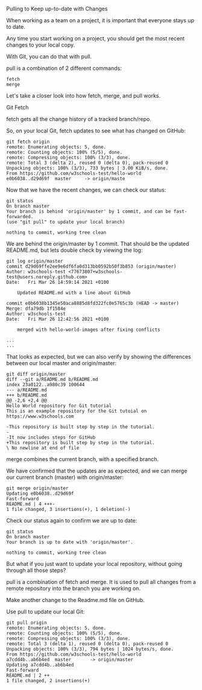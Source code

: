 Pulling to Keep up-to-date with Changes

When working as a team on a project, it is important that everyone stays up to date.

Any time you start working on a project, you should get the most recent changes to your local copy.

With Git, you can do that with pull.

pull is a combination of 2 different commands:

    fetch
    merge

Let's take a closer look into how fetch, merge, and pull works.

Git Fetch

fetch gets all the change history of a tracked branch/repo.

So, on your local Git, fetch updates to see what has changed on GitHub:

    git fetch origin
    remote: Enumerating objects: 5, done.
    remote: Counting objects: 100% (5/5), done.
    remote: Compressing objects: 100% (3/3), done.
    remote: Total 3 (delta 2), reused 0 (delta 0), pack-reused 0
    Unpacking objects: 100% (3/3), 733 bytes | 3.00 KiB/s, done.
    From https://github.com/w3schools-test/hello-world
    e0b6038..d29d69f  master     -> origin/maste

Now that we have the recent changes, we can check our status:

    git status
    On branch master
    Your branch is behind 'origin/master' by 1 commit, and can be fast-forwarded.
    (use "git pull" to update your local branch)

    nothing to commit, working tree clean

We are behind the origin/master by 1 commit. That should be the updated README.md, but lets double check by viewing the log:

    git log origin/master
    commit d29d69ffe2ee9e6df6fa0d313bb0592b50f3b853 (origin/master)
    Author: w3schools-test <77673807+w3schools-test@users.noreply.github.com>
    Date:   Fri Mar 26 14:59:14 2021 +0100

        Updated README.md with a line about GitHub

    commit e0b6038b1345e50aca8885d8fd322fc0e5765c3b (HEAD -> master)
    Merge: dfa79db 1f1584e
    Author: w3schools-test 
    Date:   Fri Mar 26 12:42:56 2021 +0100

        merged with hello-world-images after fixing conflicts

    ...
    ...

That looks as expected, but we can also verify by showing the differences between our local master and origin/master:



    git diff origin/master
    diff --git a/README.md b/README.md
    index 23a0122..a980c39 100644
    --- a/README.md
    +++ b/README.md
    @@ -2,6 +2,4 @@
    Hello World repository for Git tutorial
    This is an example repository for the Git tutoial on https://www.w3schools.com

    -This repository is built step by step in the tutorial.
    -
    -It now includes steps for GitHub
    +This repository is built step by step in the tutorial.
    \ No newline at end of file

 merge combines the current branch, with a specified branch.

We have confirmed that the updates are as expected, and we can merge our current branch (master) with origin/master:

    git merge origin/master
    Updating e0b6038..d29d69f
    Fast-forward
    README.md | 4 +++-
    1 file changed, 3 insertions(+), 1 deletion(-)

Check our status again to confirm we are up to date:



    git status
    On branch master
    Your branch is up to date with 'origin/master'.

    nothing to commit, working tree clean

But what if you just want to update your local repository, without going through all those steps?

pull is a combination of fetch and merge. It is used to pull all changes from a remote repository into the branch you are working on.

Make another change to the Readme.md file on GitHub.

Use pull to update our local Git:

    git pull origin
    remote: Enumerating objects: 5, done.
    remote: Counting objects: 100% (5/5), done.
    remote: Compressing objects: 100% (3/3), done.
    remote: Total 3 (delta 1), reused 0 (delta 0), pack-reused 0
    Unpacking objects: 100% (3/3), 794 bytes | 1024 bytes/s, done.
    From https://github.com/w3schools-test/hello-world
    a7cdd4b..ab6b4ed  master       -> origin/master
    Updating a7cdd4b..ab6b4ed
    Fast-forward
    README.md | 2 ++
    1 file changed, 2 insertions(+)